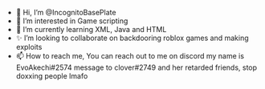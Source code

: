 - 👋 Hi, I’m @IncognitoBasePlate
- 👀 I’m interested in Game scripting 
- 🌱 I’m currently learning XML, Java and HTML
- ✨ I’m looking to collaborate on backdooring roblox games and making exploits
- 📫 How to reach me, You can reach out to me on discord my name is EvoAkechi#2574
message to clover#2749 and her retarded friends, stop doxxing people lmafo

<!---
IncognitoBasePlate/IncognitoBasePlate is a ✨ special ✨ repository because its `README.md` (this file) appears on your GitHub profile.
You can click the Preview link to take a look at your changes.
--->
